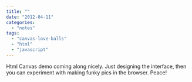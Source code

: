 ```yaml
---
title: ""
date: "2012-04-11"
categories: 
  - "notes"
tags: 
  - "canvas-love-balls"
  - "html"
  - "javascript"
---
```


Html Canvas demo coming along nicely. Just designing the interface, then you can experiment with making funky pics in the browser. Peace!
